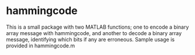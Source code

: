 # hammingcode

This is a small package with two MATLAB functions; one to encode a binary array message with hammingcode, and another to decode a binary array message, identifying which bits if any are erroneous. Sample usage is provided in hammingcode.m